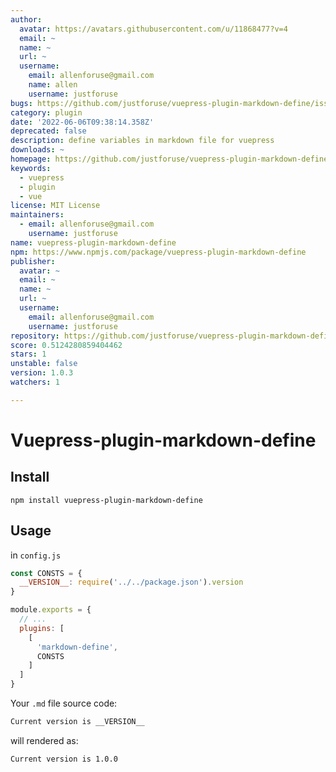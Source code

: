 ```yaml
---
author:
  avatar: https://avatars.githubusercontent.com/u/11868477?v=4
  email: ~
  name: ~
  url: ~
  username:
    email: allenforuse@gmail.com
    name: allen
    username: justforuse
bugs: https://github.com/justforuse/vuepress-plugin-markdown-define/issues
category: plugin
date: '2022-06-06T09:38:14.358Z'
deprecated: false
description: define variables in markdown file for vuepress
downloads: ~
homepage: https://github.com/justforuse/vuepress-plugin-markdown-define#readme
keywords:
  - vuepress
  - plugin
  - vue
license: MIT License
maintainers:
  - email: allenforuse@gmail.com
    username: justforuse
name: vuepress-plugin-markdown-define
npm: https://www.npmjs.com/package/vuepress-plugin-markdown-define
publisher:
  avatar: ~
  email: ~
  name: ~
  url: ~
  username:
    email: allenforuse@gmail.com
    username: justforuse
repository: https://github.com/justforuse/vuepress-plugin-markdown-define
score: 0.5124280859404462
stars: 1
unstable: false
version: 1.0.3
watchers: 1

---
```


# Vuepress-plugin-markdown-define

## Install

```
npm install vuepress-plugin-markdown-define
```

## Usage

in `config.js`

```js
const CONSTS = {
  __VERSION__: require('../../package.json').version
}

module.exports = {
  // ...
  plugins: [
    [
      'markdown-define',
      CONSTS
    ]
  ]
}

```

Your `.md` file source code:

```md
Current version is __VERSION__
```

will rendered as:

```md
Current version is 1.0.0
```